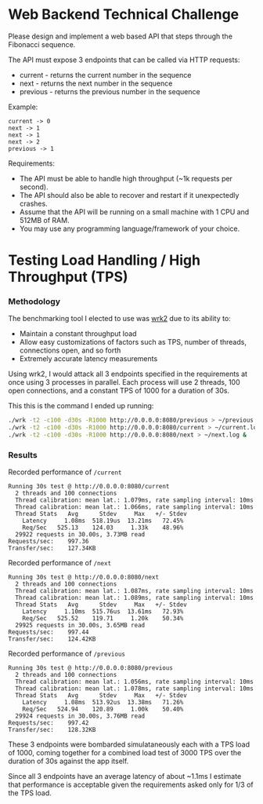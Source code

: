 Web Backend Technical Challenge
===============================
Please design and implement a web based API that steps through the Fibonacci sequence. 

The API must expose 3 endpoints that can be called via HTTP requests:
* current - returns the current number in the sequence
* next - returns the next number in the sequence
* previous - returns the previous number in the sequence

Example:
```
current -> 0
next -> 1
next -> 1
next -> 2
previous -> 1
```

Requirements:
* The API must be able to handle high throughput (~1k requests per second).
* The API should also be able to recover and restart if it unexpectedly crashes.
* Assume that the API will be running on a small machine with 1 CPU and 512MB of RAM.
* You may use any programming language/framework of your choice.



Testing Load Handling / High Throughput (TPS)
=============================================

### Methodology
The benchmarking tool I elected to use was [wrk2](https://github.com/giltene/wrk2) due to its ability to:
* Maintain a constant throughput load
* Allow easy customizations of factors such as TPS, number of threads, connections open, and so forth
* Extremely accurate latency measurements

Using wrk2, I would attack all 3 endpoints specified in the requirements at once using 3 processes in parallel.
Each process will use 2 threads, 100 open connections, and a constant TPS of 1000 for a duration of 30s.

This this is the command I ended up running:

```bash
./wrk -t2 -c100 -d30s -R1000 http://0.0.0.0:8080/previous > ~/previous.log &
./wrk -t2 -c100 -d30s -R1000 http://0.0.0.0:8080/current > ~/current.log &
./wrk -t2 -c100 -d30s -R1000 http://0.0.0.0:8080/next > ~/next.log &
```

### Results
Recorded performance of `/current`
```
Running 30s test @ http://0.0.0.0:8080/current
  2 threads and 100 connections
  Thread calibration: mean lat.: 1.079ms, rate sampling interval: 10ms
  Thread calibration: mean lat.: 1.066ms, rate sampling interval: 10ms
  Thread Stats   Avg      Stdev     Max   +/- Stdev
    Latency     1.08ms  518.19us  13.21ms   72.45%
    Req/Sec   525.13    124.03     1.33k    48.96%
  29922 requests in 30.00s, 3.73MB read
Requests/sec:    997.36
Transfer/sec:    127.34KB
```

Recorded performance of `/next`
```
Running 30s test @ http://0.0.0.0:8080/next
  2 threads and 100 connections
  Thread calibration: mean lat.: 1.087ms, rate sampling interval: 10ms
  Thread calibration: mean lat.: 1.089ms, rate sampling interval: 10ms
  Thread Stats   Avg      Stdev     Max   +/- Stdev
    Latency     1.10ms  515.76us  13.61ms   72.93%
    Req/Sec   525.52    119.71     1.20k    50.34%
  29925 requests in 30.00s, 3.65MB read
Requests/sec:    997.44
Transfer/sec:    124.42KB
```


Recorded performance of `/previous`
```
Running 30s test @ http://0.0.0.0:8080/previous
  2 threads and 100 connections
  Thread calibration: mean lat.: 1.056ms, rate sampling interval: 10ms
  Thread calibration: mean lat.: 1.078ms, rate sampling interval: 10ms
  Thread Stats   Avg      Stdev     Max   +/- Stdev
    Latency     1.08ms  513.92us  13.38ms   71.26%
    Req/Sec   524.94    120.89     1.00k    50.40%
  29924 requests in 30.00s, 3.76MB read
Requests/sec:    997.42
Transfer/sec:    128.32KB
```

These 3 endpoints were bombarded simulataneously each with a TPS load of 1000, coming together for a combined load test of 3000 TPS over the duration of 30s against the app itself.

Since all 3 endpoints have an average latency of about ~1.1ms I estimate that performance is acceptable given the requirements asked only for 1/3 of the TPS load.
